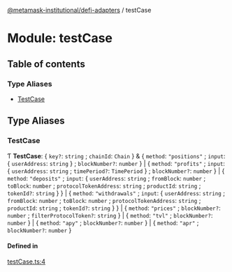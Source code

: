 [@metamask-institutional/defi-adapters](../README.md) / testCase

# Module: testCase

## Table of contents

### Type Aliases

- [TestCase](testCase.md#testcase)

## Type Aliases

### TestCase

Ƭ **TestCase**: { `key?`: `string` ; `chainId`: `Chain`  } & { `method`: ``"positions"`` ; `input`: { `userAddress`: `string`  } ; `blockNumber?`: `number`  } \| { `method`: ``"profits"`` ; `input`: { `userAddress`: `string` ; `timePeriod?`: `TimePeriod`  } ; `blockNumber?`: `number`  } \| { `method`: ``"deposits"`` ; `input`: { `userAddress`: `string` ; `fromBlock`: `number` ; `toBlock`: `number` ; `protocolTokenAddress`: `string` ; `productId`: `string` ; `tokenId?`: `string`  }  } \| { `method`: ``"withdrawals"`` ; `input`: { `userAddress`: `string` ; `fromBlock`: `number` ; `toBlock`: `number` ; `protocolTokenAddress`: `string` ; `productId`: `string` ; `tokenId?`: `string`  }  } \| { `method`: ``"prices"`` ; `blockNumber?`: `number` ; `filterProtocolToken?`: `string`  } \| { `method`: ``"tvl"`` ; `blockNumber?`: `number`  } \| { `method`: ``"apy"`` ; `blockNumber?`: `number`  } \| { `method`: ``"apr"`` ; `blockNumber?`: `number`  }

#### Defined in

[testCase.ts:4](https://github.com/consensys-vertical-apps/mmi-defi-adapters/blob/main/src/types/testCase.ts#L4)
